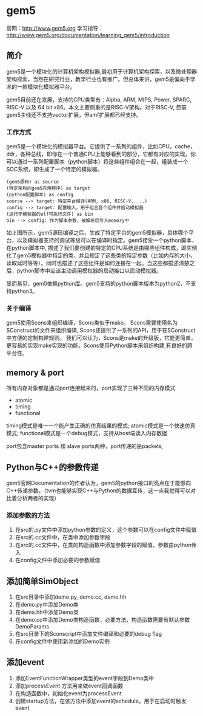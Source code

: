 # gem5

官网：http://www.gem5.org
学习指导：http://www.gem5.org/documentation/learning_gem5/introduction

## 简介

gem5是一个模块化的计算机架构模拟器,最初用于计算机架构探索，以及微处理器架构探索，当然在研究行业，教学行业也有推广。但总体来讲，gem5是偏向于学术的一款模块化模拟器平台。

gem5目前还在发展，支持的CPU类型有：Alpha, ARM, MIPS, Power, SPARC, RISC-V 以及 64 bit x86。本文主要侧重的是RISC-V架构。对于RISC-V, 目前gem5主线还不支持vector扩展，但amf扩展都已经支持。

### 工作方式

gem5是一个模块化的模拟器平台。它提供了一系列的组件，比如CPU，cache，ddr，各种总线，即你在一个普通CPU上能够看到的部分，它都有对应的实现。你可以通过一系列配置脚本（python脚本）将这些组件组合在一起，组装成一个SOC系统，即生成了一个特定的模拟器。

```plantuml
(gem5源码) as source
(特定架构的gem5应用程序) as target
(python配置脚本) as config
source --> target: 特定平台编译(ARM, x86, RISC-V, ...)
config --> target: 配置输入，用于组合各个组件并启动模拟器
(运行于模拟器的elf可执行文件) as bin
bin --> config: 作为脚本参数，被解析后写入memory中
```

如上图所示，gem5源码编译之后，生成了特定平台的gem5模拟器，具体哪个平台，以及模拟器支持的调试等级可以在编译时指定。gem5接受一个python脚本，在python脚本中, 描述了我们要创建的特定的CPU系统是由哪些组件构成，即实例化了gem5模拟器中特定的类，并且规定了这些类的特定参数（比如内存的大小，读取延时等等）。同时也描述了这些组件是如何连接在一起。当这些都描述清楚之后，python脚本中应该主动调用模拟器的启动接口以启动模拟器。

显而易见，gem5依赖python库。gem5支持的python脚本版本为python2，不支持python3。

### 关于编译

gem5使用Scons来组织编译，Scons类似于make。
Scons需要使用名为SConstruct的文件来组织编译, Scons还提供了一系列的API，用于在SConstruct中方便的定制构建规则。
我们可以认为，Scons是make的升级版，它能更简单，更容易的实现make实现的功能，Scons使用Python脚本来组织构建,有良好的跨平台性。

## memory & port

所有内存对象都是通过port连接起来的，port实现了三种不同的内存模式

- atomic
- timing
- functional

timing模式是唯一一个能产生正确的仿真结果的模式; atomic模式是一个快速仿真模式; functional模式是一个debug模式，支持从host端读入内存数据

port包含master ports 和 slave ports两种，port传递的是packets,

## Python与C++的参数传递

gem5官网Documentation的作者认为，gem5的python接口的亮点在于能够向C++传递参数。（tvm也能够实现C++与Python的数据互传，这一点我觉得可以对比着分析两者的实现）

### 添加参数的方法

1. 在src的.py文件中添加python参数的定义，这个参数可以在config文件中赋值
2. 在src的.cc文件中，在类中添加参数字段
3. 在src的.cc文件中，在类的构造函数中添加参数字段的赋值，参数由python传入
4. 在config文件中添加必要的参数赋值

## 添加简单SimObject

1. 在src目录中添加demo.py, demo.cc, demo.hh
2. 在demo.py中添加Demo类
3. 在demo.hh中添加Demo类
4. 在demo.cc中添加Demo类构造函数，必要方法，构造函数需要有默认参数DemoParams
5. 在src目录下的Sconscript中添加文件编译和必要的debug flag
6. 在config文件中使用新添加的Demo实例

## 添加event

1. 添加EventFunctionWrapper类型的event字段到Demo类中
2. 添加processEvent 方法用来做event回调函数
3. 在构造函数中，初始化event为processEvent
4. 创建startup方法，在该方法中添加event的schedule，用于在启动时触发event
